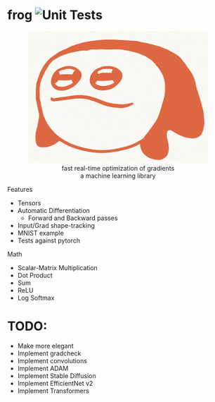# frog ![Unit Tests](https://github.com/geohot/tinygrad/workflows/Unit%20Tests/badge.svg)

<p align="center" >
  <img src="https://github.com/kevbuh/frog/blob/main/assets/froog.jpeg" alt="froog the frog" height="300">
  <br/>
  fast real-time optimization of gradients 
  <br/>
  a machine learning library
</p>

Features
- Tensors
- Automatic Differentiation
    - Forward and Backward passes
- Input/Grad shape-tracking
- MNIST example
- Tests against pytorch

Math
- Scalar-Matrix Multiplication
- Dot Product
- Sum
- ReLU
- Log Softmax

# TODO:
- Make more elegant
- Implement gradcheck
- Implement convolutions
- Implement ADAM
- Implement Stable Diffusion
- Implement EfficientNet v2
- Implement Transformers
